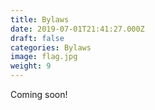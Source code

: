 ```yaml
---
title: Bylaws
date: 2019-07-01T21:41:27.000Z
draft: false
categories: Bylaws
image: flag.jpg
weight: 9
---
```

Coming soon!
